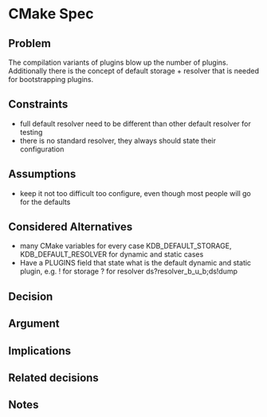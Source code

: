 # CMake Spec

## Problem

The compilation variants of plugins blow up the number of plugins.
Additionally there is the concept of default storage + resolver that is
needed for bootstrapping plugins.

## Constraints

- full default resolver need to be different than other default resolver
  for testing
- there is no standard resolver, they always should state their
  configuration

## Assumptions

- keep it not too difficult too configure, even though most people will
  go for the defaults

## Considered Alternatives

- many CMake variables for every case
  KDB_DEFAULT_STORAGE, KDB_DEFAULT_RESOLVER
  for dynamic and static cases
- Have a PLUGINS field that state what is the default dynamic and static
  plugin, e.g. ! for storage ? for resolver ds?resolver_b_u_b;ds!dump

## Decision


## Argument

## Implications

## Related decisions

## Notes
